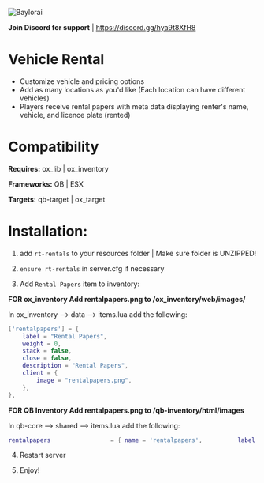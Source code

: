 ![Baylorai](https://github.com/BayloraiEX) 

**Join Discord for support**               | https://discord.gg/hya9t8XfH8

# Vehicle Rental 
- Customize vehicle and pricing options
- Add as many locations as you'd like (Each location can have different vehicles)
- Players receive rental papers with meta data displaying renter's name, vehicle, and licence plate (rented)

# Compatibility

**Requires:** ox_lib | ox_inventory 

**Frameworks:** QB | ESX

**Targets:** qb-target | ox_target 

# Installation:

1. add `rt-rentals` to your resources folder | Make sure folder is UNZIPPED!

2. `ensure rt-rentals` in server.cfg if necessary

3. Add `Rental Papers` item to inventory:

**FOR ox_inventory Add rentalpapers.png to /ox_inventory/web/images/**

In ox_inventory --> data --> items.lua add the following:

```lua
['rentalpapers'] = {
    label = "Rental Papers",
    weight = 0,
    stack = false,
    close = false,
    description = "Rental Papers",
    client = {
        image = "rentalpapers.png",
    },
},
```

**FOR QB Inventory Add rentalpapers.png to /qb-inventory/html/images**

In qb-core --> shared --> items.lua add the following:

```lua
rentalpapers                 = { name = 'rentalpapers',          label = 'Rental Papers',         weight = 0,       type = 'item',      image = 'rentalpapers.png',      unique = false,  useable = true,  shouldClose = true, description = 'Rental Papers'},
```

4. Restart server

5. Enjoy!
